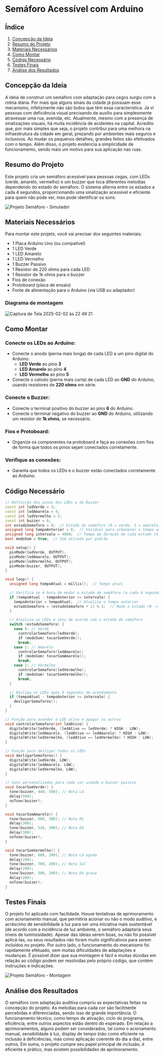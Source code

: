 
# Semáforo Acessível com Arduino

## Índice
1. [Concepção da Ideia](#concepcao-da-ideia)
2. [Resumo do Projeto](#resumo-do-projeto)
3. [Materiais Necessários](#materiais-necessarios)
4. [Como Montar](#como-montar)
5. [Código Necessário](#codigo-necessario)
6. [Testes Finais](#testes-finais)
7. [Análise dos Resultados](#analise-dos-resultados)

## Concepção da Ideia

A ideia de construir um semáforo com adaptação para cegos surgiu com a rotina diária. Por mais que alguns sinais da cidade já possuam esse mecanismo, infelizmente não são todos que têm essa característica. Já vi pessoas com deficiência visual precisando de auxílio para simplesmente atravessar uma rua, avenida, etc. Atualmente, mesmo com a presença de sinalizações visuais, há muita incidência de acidentes na capital. Acredito que, por mais simples que seja, o projeto contribui para uma melhora na infraestrutura da cidade em geral, prezando por ambientes mais seguros e inclusivos. Ao mudar os pequenos detalhes, grandes feitos são efetivados com o tempo. Além disso, o projeto evidencia a simplicidade de funcionamento, sendo mais um motivo para sua aplicação nas ruas.  

## Resumo do Projeto
Este projeto cria um semáforo acessível para pessoas cegas, com LEDs (verde, amarelo, vermelho) e um buzzer que toca diferentes melodias dependendo do estado do semáforo. O sistema alterna entre os estados a cada 4 segundos, proporcionando uma sinalização acessível e eficiente para quem não pode ver, mas pode identificar os sons.

![Projeto Semáforo - Simulador](https://github.com/user-attachments/assets/f4efe871-5e28-49df-9315-b31bca174e11)


## Materiais Necessários
Para montar este projeto, você vai precisar dos seguintes materiais:

- 1 Placa Arduino Uno (ou compatível)
- 1 LED Verde
- 1 LED Amarelo
- 1 LED Vermelho
- 1 Buzzer Passivo
- 1 Resistor de 220 ohms para cada LED
- 1 Resistor de 1k ohms para o buzzer
- Fios de conexão
- Protoboard (placa de ensaio)
- Fonte de alimentação para o Arduino (via USB ou adaptador)

### Diagrama de montagem

![Captura de Tela 2025-02-02 às 22 49 21](https://github.com/user-attachments/assets/8e6ea774-2b74-48e1-8372-88c1da6828ed)


## Como Montar
### Conecte os LEDs ao Arduino:
- Conecte o anodo (perna mais longa) de cada LED a um pino digital do Arduino:
  - **LED Verde** ao pino **3**
  - **LED Amarelo** ao pino **4**
  - **LED Vermelho** ao pino **5**
- Conecte o catodo (perna mais curta) de cada LED ao **GND** do Arduino, usando resistores de **220 ohms** em série.

### Conecte o Buzzer:
- Conecte o terminal positivo do buzzer ao pino **6** do Arduino.
- Conecte o terminal negativo do buzzer ao **GND** do Arduino, utilizando um resistor de **1k ohms**, se necessário.

### Fios e Protoboard:
- Organize os componentes na protoboard e faça as conexões com fios de forma que todos os pinos sejam conectados corretamente.

### Verifique as conexões:
- Garanta que todos os LEDs e o buzzer estão conectados corretamente ao Arduino.

## Código Necessário
```cpp
// Definição dos pinos dos LEDs e do Buzzer
const int ledVerde = 3;
const int ledAmarelo = 4;
const int ledVermelho = 5;
const int buzzer = 6;
int estadoSemaforo = 0;  // Estado do semáforo (0 = verde, 1 = amarelo, 2 = vermelho)
unsigned long tempoAnterior = 0;  // Variável para armazenar o tempo anterior
unsigned long intervalo = 4000;  // Tempo de duração de cada estado (4 segundos)
bool modoSom = true;  // Som ativado por padrão

void setup() {
  pinMode(ledVerde, OUTPUT);
  pinMode(ledAmarelo, OUTPUT);
  pinMode(ledVermelho, OUTPUT);
  pinMode(buzzer, OUTPUT);
}

void loop() {
  unsigned long tempoAtual = millis();  // Tempo atual

  // Verifica se é hora de mudar o estado do semáforo (a cada 4 segundos)
  if (tempoAtual - tempoAnterior >= intervalo) {
    tempoAnterior = tempoAtual;  // Atualiza o tempo anterior
    estadoSemaforo = (estadoSemaforo + 1) % 3;  // Muda o estado (0 -> 1 -> 2 -> 0)
  }

  // Atualiza os LEDs e sons de acordo com o estado do semáforo
  switch (estadoSemaforo) {
    case 0: // Verde
      controlarSemaforo(ledVerde);
      if (modoSom) tocarSomVerde();
      break;
    case 1: // Amarelo
      controlarSemaforo(ledAmarelo);
      if (modoSom) tocarSomAmarelo();
      break;
    case 2: // Vermelho
      controlarSemaforo(ledVermelho);
      if (modoSom) tocarSomVermelho();
      break;
  }

  // Desliga os LEDs após 4 segundos de acendimento
  if (tempoAtual - tempoAnterior >= intervalo) {
    desligarSemaforos();
  }
}

// Função para acender o LED ativo e apagar os outros
void controlarSemaforo(int ledAtivo) {
  digitalWrite(ledVerde, (ledAtivo == ledVerde) ? HIGH : LOW);
  digitalWrite(ledAmarelo, (ledAtivo == ledAmarelo) ? HIGH : LOW);
  digitalWrite(ledVermelho, (ledAtivo == ledVermelho) ? HIGH : LOW);
}

// Função para desligar todos os LEDs
void desligarSemaforos() {
  digitalWrite(ledVerde, LOW);
  digitalWrite(ledAmarelo, LOW);
  digitalWrite(ledVermelho, LOW);
}

// Sons personalizados para cada cor usando o buzzer passivo
void tocarSomVerde() {
  tone(buzzer, 440, 500); // Nota Lá
  delay(500);
  noTone(buzzer);
}

void tocarSomAmarelo() {
  tone(buzzer, 660, 300); // Nota Mi
  delay(300);
  tone(buzzer, 520, 300); // Nota Dó
  delay(300);
  noTone(buzzer);
}

void tocarSomVermelho() {
  tone(buzzer, 880, 200); // Nota Lá aguda
  delay(200);
  tone(buzzer, 700, 200); // Nota Sol
  delay(200);
  tone(buzzer, 500, 200); // Nota Dó grave
  delay(200);
  noTone(buzzer);
}
```

## Testes Finais

O projeto foi aplicado com facilidade. Houve tentativas de aprimoramento com acionamento manual, que permitiria acionar ou não o modo auditivo, e acréscimo de sensibilidade à luz para ser uma iniciativa mais sustentável (de acordo com a incidência de luz ambiente, o semáforo adaptaria seus níveis de luminosidade). Apesar das ideias serem boas, ou não foi possível aplicá-las, ou seus resultados não foram muito significativos para serem incluídos no projeto. Por outro lado, o funcionamento do mecanismo foi rapidamente efetuado, sem muitas dificuldades de adaptações e mudanças. É possível dizer que sua montagem é fácil e muitas dúvidas em relação ao código podem ser resolvidas pelo próprio código, que contém instruções e indicações.

![Projeto Semáforo - Montagem ](https://github.com/user-attachments/assets/89595d2c-fa8b-4c40-a7d1-c76cb3d201a4)


## Análise dos Resultados

O semáforo com adaptação auditiva cumpriu as expectativas feitas na concepção do projeto. As melodias para cada cor são facilmente percebidas e diferenciadas, sendo isso de grande importância. O funcionamento técnico, como tempo de ativação, ciclo do programa, eficiência, entre outros aspectos estão dentro do esperado. Em relação a aprimoramentos, alguns podem ser considerados, tal como o acionamento manual, sensibilidade à luz, display de tempo (não como eficiente na inclusão à deficiências, mas como aplicação coerente do dia a dia), entre outros. Em suma, o projeto cumpre seu papel principal de inclusão, é eficiente e prático, mas existem possibilidades de aprimoramento.
